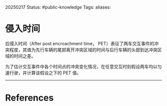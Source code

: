 20250217
Status: #public-knowledge
Tags: 
aliases: 
# 侵入时间
后侵入时间（After post encroachment time， PET）表征了两车交互事件的冲突程度，其值为先行车辆的尾部离开冲突区域的时间与后行车辆的头部到达冲突区域的时间之差。

为了估计交互事件中各个时间点的冲突变化情况，在任意交互时刻假设两车均以匀速行驶，并计算该假设之下的 PET 值。















---
# References
